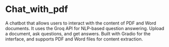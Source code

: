 # Chat_with_pdf
A chatbot that allows users to interact with the content of PDF and Word documents. It uses the Groq API for NLP-based question answering. Upload a document, ask questions, and get answers. Built with Gradio for the interface, and supports PDF and Word files for content extraction.
